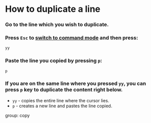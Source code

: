 # How to duplicate a line

### Go to the line which you wish to duplicate.
### Press `Esc` to [switch to command mode](/vim/how-to-switch-to-command-mode) and then press:

```bash
yy
```

### Paste the line you copied by pressing `p`:

```bash
p
```

### If you are on the same line where you pressed `yy`, you can press `p` key to duplicate the content right below.

- `yy` - copies the entire line where the cursor lies.
- `p` - creates a new line and pastes the line copied.

group: copy
